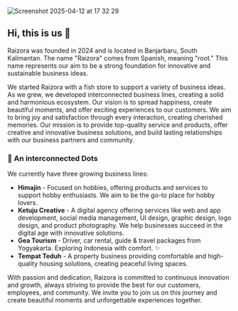 ![Screenshot 2025-04-12 at 17 32 29](https://github.com/user-attachments/assets/0953454c-a947-442a-9110-96d9d1f86a9c)

## Hi, this is us 👋
Raizora was founded in 2024 and is located in Banjarbaru, South Kalimantan. The name "Raizora" comes from Spanish, meaning "root." This name represents our aim to be a strong foundation for innovative and sustainable business ideas.

We started Raizora with a fish store to support a variety of business ideas. As we grew, we developed interconnected business lines, creating a solid and harmonious ecosystem.
Our vision is to spread happiness, create beautiful moments, and offer exciting experiences to our customers. We aim to bring joy and satisfaction through every interaction, creating cherished memories. Our mission is to provide top-quality service and products, offer creative and innovative business solutions, and build lasting relationships with our business partners and community.

### 🍿 An interconnected Dots
We currently have three growing business lines:
- **Himajin** - Focused on hobbies, offering products and services to support hobby enthusiasts. We aim to be the go-to place for hobby lovers.
- **Ketuju Creative** - A digital agency offering services like web and app development, social media management, UI design, graphic design, logo design, and product photography. We help businesses succeed in the digital age with innovative solutions.
- **Gea Tourism** -  Driver, car rental, guide & travel packages from Yogyakarta. Exploring Indonesia with comfort. ✨
- **Tempat Teduh** - A property business providing comfortable and high-quality housing solutions, creating peaceful living spaces.

With passion and dedication, Raizora is committed to continuous innovation and growth, always striving to provide the best for our customers, employees, and community. We invite you to join us on this journey and create beautiful moments and unforgettable experiences together.
